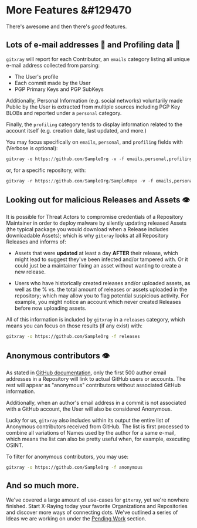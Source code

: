# More Features &#129470

There's awesome and then there's _good_ features. 

## Lots of e-mail addresses &#128231; and Profiling data &#128100;

`gitxray` will report for each Contributor, an `emails` category listing all unique e-mail address collected from parsing:

* The User's profile
* Each commit made by the User
* PGP Primary Keys and PGP SubKeys

Additionally, Personal Information (e.g. social networks) voluntarily made Public by the User is extracted from multiple sources including PGP Key BLOBs and reported under a `personal` category.

Finally, the `profiling` category tends to display information related to the account itself (e.g. creation date, last updated, and more.)

You may focus specifically on `emails`, `personal`, and `profiling` fields with (Verbose is optional):
```py
gitxray -o https://github.com/SampleOrg -v -f emails,personal,profiling
```
or, for a specific repository, with: 
``` py
gitxray -r https://github.com/SampleOrg/SampleRepo -v -f emails,personal,profiling
```

## Looking out for malicious Releases and Assets &#128065; 

It is possible for Threat Actors to compromise credentials of a Repository Maintainer in order to deploy malware by silently updating released Assets (the typical package you would download when a Release includes downloadable Assets); which is why `gitxray` looks at all Repository Releases and informs of:

* Assets that were **updated** at least a day **AFTER** their release, which might lead to suggest they've been infected and/or tampered with. Or it could just be a maintainer fixing an asset without wanting to create a new release.

* Users who have historically created releases and/or uploaded assets, as well as the % vs. the total amount of releases or assets uploaded in the repository; which may allow you to flag potential suspicious activity. For example, you might notice an account which never created Releases before now uploading assets.


All of this information is included by `gitxray` in a `releases` category, which means you can focus on those results (if any exist) with:

``` bash
gitxray -o https://github.com/SampleOrg -f releases
```

## Anonymous contributors &#128065; 

As stated in [GitHub documentation](https://docs.github.com/en/rest/repos/repos?apiVersion=2022-11-28#list-repository-contributors), only the first 500 author email addresses in a Repository will link to actual GitHub users or accounts. The rest will appear as "anonymous" contributors without associated GitHub information.

Additionally, when an author's email address in a commit is not associated with a GitHub account, the User will also be considered Anonymous.

Lucky for us, `gitxray` also includes within its output the entire list of Anonymous contributors received from GitHub. The list is first processed to combine all variations of Names used by the author for a same e-mail, which means the list can also be pretty useful when, for example, executing OSINT.

To filter for anonymous contributors, you may use:
``` bash
gitxray -o https://github.com/SampleOrg -f anonymous
```

## And so much more.

We've covered a large amount of use-cases for `gitxray`, yet we're nowhere finished. Start X-Raying today your favorite Organizations and Repositories and discover more ways of connecting dots. We've outlined a series of Ideas we are working on under the [Pending Work](pending_work.md) section.
